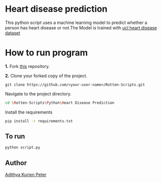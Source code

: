 # Heart disease prediction
This python script uses a machine learning model to predict whether a person has heart disease or not.The Model is trained with [ucl heart disease dataset](https://archive.ics.uci.edu/ml/datasets/heart+disease)

# How to run program
**1.**  Fork [this](https://github.com/HarshCasper/Rotten-Scripts) repository.

**2.**  Clone your forked copy of the project.
```
git clone https://github.com/<your-user-name>/Rotten-Scripts.git
```
Navigate to the project directory.
```bash
cd \Rotten-Scripts\Python\Heart Disease Prediction
```
Install the requirements 
```bash
pip install -r requirements.txt
```
## To run
```bash
python script.py
```
## Author
 
[Adithya Kurien Peter]("https://github.com/aaadddiii")
